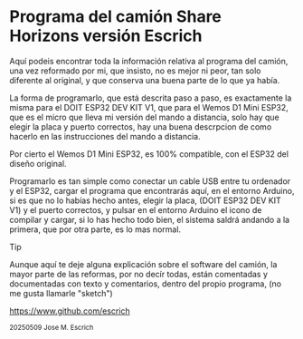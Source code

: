 # Programa del camión Share Horizons versión Escrich

Aquí podeis encontrar toda la información relativa al programa del camión, una vez reformado por mi, que insisto, no es mejor ni peor, tan solo diferente al original, y que conserva una buena parte de lo que ya había.

La forma de programarlo, que está descrita paso a paso, es exactamente la misma para el DOIT ESP32 DEV KIT V1, que para el Wemos D1 Mini ESP32, que es el micro que lleva mi versión del mando a distancia,
solo hay que elegir la placa y puerto correctos, hay una buena descrpcion de como hacerlo en las instrucciones del mando a distancia. 

Por cierto el Wemos D1 Mini ESP32, es 100% compatible, con el ESP32 del diseño original.


Programarlo es tan simple como conectar un cable USB entre tu ordenador y el ESP32, cargar el programa que encontrarás aquí, en el entorno Arduino, si es que no lo habías hecho antes, 
elegir la placa, (DOIT ESP32 DEV KIT V1) y el puerto correctos, 
y pulsar en el entorno Arduino el icono de compilar y cargar, 
si lo has hecho todo bien, el sistema saldrá andando a la primera, que por otra parte, es lo mas normal.





> [!TIP]
> Aunque aquí te deje alguna explicación sobre el software del camión, la mayor parte de las reformas, por no decír todas,
> están comentadas y documentadas con texto y comentarios, dentro del propio programa, (no me gusta llamarle "sketch")
>

https://www.github.com/escrich


<sub> 
20250509 Jose M. Escrich 
</sub>
